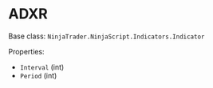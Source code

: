 # ADXR

Base class: `NinjaTrader.NinjaScript.Indicators.Indicator`

Properties:
- `Interval` (int)
- `Period` (int)

